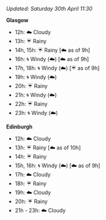 *Updated: Saturday 30th April 11:30*

**Glasgow**

* 12h: :cloud: Cloudy
* 13h: :umbrella: Rainy
* 14h, 15h: :umbrella: Rainy [:cloud: as of 9h]
* 16h: :cyclone: Windy (:cloud:) [:cloud: as of 9h]
* 17h, 18h: :cyclone: Windy (:cloud:) [:umbrella: as of 9h]
* 19h: :cyclone: Windy (:cloud:)
* 20h: :umbrella: Rainy
* 21h: :cyclone: Windy (:cloud:)
* 22h: :umbrella: Rainy
* 23h: :cyclone: Windy (:cloud:)

**Edinburgh**

* 12h: :cloud: Cloudy
* 13h: :umbrella: Rainy [:cloud: as of 10h]
* 14h: :umbrella: Rainy
* 15h, 16h: :cyclone: Windy (:cloud:) [:cloud: as of 9h]
* 17h: :cloud: Cloudy
* 18h: :umbrella: Rainy
* 19h: :cloud: Cloudy
* 20h: :umbrella: Rainy
* 21h - 23h: :cloud: Cloudy
